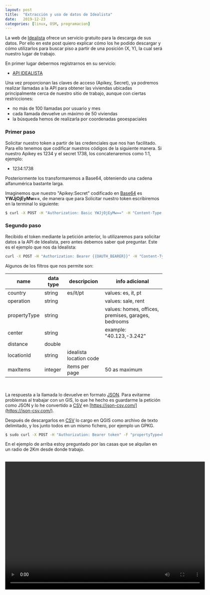 ```yaml
---
layout: post
title:  "Extracción y uso de datos de Idealista"
date:   2019-12-23
categories: [linux, OSM, programacion]
---
```


La web de [Idealista](https://www.idealista.com/) ofrece un servicio gratuito para la descarga de sus datos.
Por ello en este post quiero explicar cómo los he podido descargar y cómo utilizarlos para buscar piso a partir de
una posición (X, Y), la cual será nuestro lugar de trabajo.

En primer lugar debermos registrarnos en su servicio:

+ [API IDEALISTA](https://developers.idealista.com/access-request)

Una vez proporcionan las claves de acceso (Apikey, Secret), ya podremos realizar llamadas a la API para obtener las viviendas ubicadas principalmente 
cerca de nuestro sitio de trabajo, aunque con ciertas restricciones: 
+ no más de 100 llamadas por usuario y mes  
+ cada llamada devuelve un máximo de 50 viviendas
+ la búsqueda hemos de realizarla por coordenadas geoespaciales 

### Primer paso

Solicitar nuestro token a partir de las credenciales que nos han facilitado. Para ello tenemos que codificar nuestros códigos
de la siguiente manera. Si nuestro Apikey es 1234 y el secret 1738, los concatenaremos como 1:1, ejemplo:
+ 1234:1738

Posteriormente los transformaremos a Base64, obteniendo una cadena alfanumérica bastante larga.

Imaginemos que nuestro "Apikey:Secret" codificado en [Base64](https://www.base64encode.org/) es **YWJjOjEyMw==**, de manera que para Solicitar nuestro
token escribiremos en la terminal lo siguiente:

```bash
$ curl -X POST -H "Authorization: Basic YWJjOjEyMw==" -H "Content-Type: application/x-www-form-urlencoded" -d 'grant_type=client_credentials&scope=read' "https://api.idealista.com/oauth/token" -k
```

### Segundo paso

Recibido el token mediante la petición anterior, lo utilizaremos para solicitar datos a la API de Idealista, pero antes debemos saber qué preguntar. Este es el ejemplo
que nos da Idealista: 

```bash
curl -X POST -H "Authorization: Bearer {{OAUTH_BEARER}}" -H "Content-Type: multipart/form-data;" -F "center=40.430,-3.702" -F "propertyType=homes" -F "distance=15000" -F "operation=sale" "https://api.idealista.com/3.5/es/search"
```

Algunos de los filtros que nos permite son:

|name           |data type  |descripcion            |info adicional                                     |
|---------------|-----------|-----------------------|---------------------------------------------------|
|country        |string     |es/it/pt               |values: es, it, pt                                 | 
|operation      |string     |                       |values: sale, rent                                 |
|propertyType   |string     |                       |values: homes, offices, premises, garages, bedrooms|
|center         |string     |                       |example: "40.123,-3.242"                           |
|distance       |double     |                       |                                                   |
|locationId     |string     |idealista location code|                                                   |
|maxItems       |integer    |items per page         |50 as maximum                                      |

<br>

La respuesta a la llamada lo devuelve en formato [JSON](https://joancano.github.io/data/idealista/ide.json). Para evitarme problemas al trabajar con un GIS, lo que he hecho es guardarme la petición
como JSON y lo he convertido a [CSV](https://joancano.github.io/data/idealista/ide.csv) en [https://json-csv.com/](https://json-csv.com/).

Después de descargarlos en [CSV](https://joancano.github.io/data/idealista/ide.csv) lo cargo en QGIS como archivo de texto delimitado, y los junto todos en un mismo fichero, por ejemplo un GPKG.


```bash
$ sudo curl -X POST -H "Authorization: Bearer token" -F "propertyType=homes" -F "center=41.655851,-0.91080369"  -F "distance=2000" -F "operation=rent" -F "maxItems=50" "https://api.idealista.com/3.5/es/search">ide.json
```

En el ejemplo de arriba estoy preguntado por las casas que se alquilan en un radio de 2Km desde donde trabajo.

<br>

<video width="640" height="410" controls>
  <source src="https://joancano.github.io/data/idealista/ide.mp4" type="video/mp4">
</video>